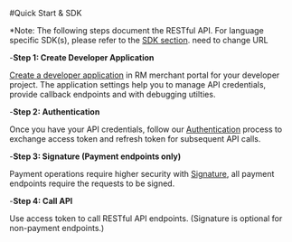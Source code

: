 #Quick Start & SDK

\*Note: The following steps document the RESTful API. For language specific SDK(s), please refer to the [SDK section](https://doc.revenuemonster.my/#0f854ba3-9051-4747-83d7-c532392e07f0). need to change URL

-<strong>Step 1: Create Developer Application</strong>

[Create a developer application](https://doc.revenuemonster.my/#c68f6785-4ee4-4088-8f60-dc49a695611f) <!---need to change URL--->
in RM merchant portal for your developer project. The application settings help you to manage API credentials, provide callback endpoints and with debugging utilties.

-<strong>Step 2: Authentication</strong>

Once you have your API credentials, follow our [Authentication](https://doc.revenuemonster.my/#create-developer-application) <!--need to change URL--> process to exchange access token and refresh token for subsequent API calls.

-<strong>Step 3: Signature (Payment endpoints only)</strong>

Payment operations require higher security with [Signature](https://doc.revenuemonster.my/#signature-algorithm), <!-- need to change URL --> all payment endpoints require the requests to be signed.

-<strong>Step 4: Call API</strong>

Use access token to call RESTful API endpoints. (Signature is optional for non-payment endpoints.)
